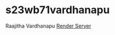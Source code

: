 # s23wb71vardhanapu
Raajitha Vardhanapu
[Render Server](https://s23wb71vardhanapu-dcn0.onrender.com)

